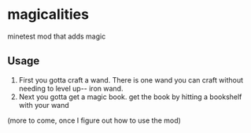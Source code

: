# magicalities
minetest mod that adds magic


## Usage

1. First you gotta craft a wand. There is one wand you can craft without needing to level up-- iron wand.
2. Next you gotta get a magic book. get the book by hitting a bookshelf with your wand

(more to come, once I figure out how to use the mod)
